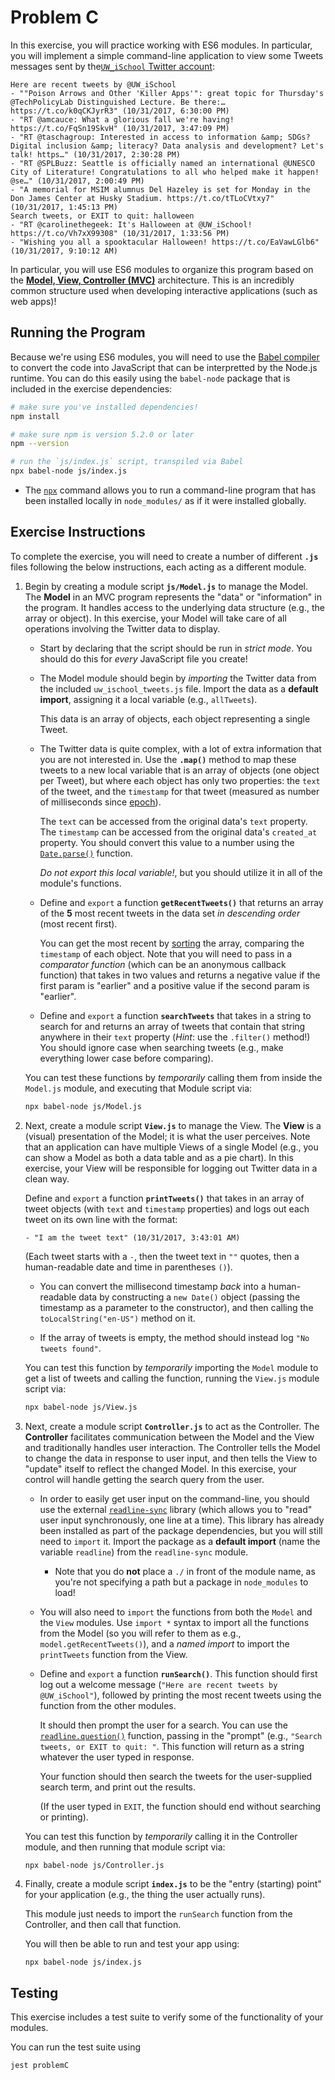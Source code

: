 # Problem C

In this exercise, you will practice working with ES6 modules. In particular, you will implement a simple command-line application to view some Tweets messages sent by the[`UW_iSchool` Twitter account](https://twitter.com/uw_ischool):

```
Here are recent tweets by @UW_iSchool
- ""Poison Arrows and Other 'Killer Apps'": great topic for Thursday's @TechPolicyLab Distinguished Lecture. Be there:… https://t.co/k0qCKJyrR3" (10/31/2017, 6:30:00 PM)
- "RT @amcauce: What a glorious fall we're having! https://t.co/FqSn19SkvH" (10/31/2017, 3:47:09 PM)
- "RT @taschagroup: Interested in access to information &amp; SDGs? Digital inclusion &amp; literacy? Data analysis and development? Let's talk! https…" (10/31/2017, 2:30:28 PM)
- "RT @SPLBuzz: Seattle is officially named an international @UNESCO City of Literature! Congratulations to all who helped make it happen! @se…" (10/31/2017, 2:00:49 PM)
- "A memorial for MSIM alumnus Del Hazeley is set for Monday in the Don James Center at Husky Stadium. https://t.co/tTLoCVtxy7" (10/31/2017, 1:45:13 PM)
Search tweets, or EXIT to quit: halloween
- "RT @carolinethegeek: It's Halloween at @UW_iSchool! https://t.co/Vh7xX99308" (10/31/2017, 1:33:56 PM)
- "Wishing you all a spooktacular Halloween! https://t.co/EaVawLGlb6" (10/31/2017, 9:10:12 AM)
```

In particular, you will use ES6 modules to organize this program based on the [**Model, View, Controller (MVC)**](https://en.wikipedia.org/wiki/Model%E2%80%93view%E2%80%93controller) architecture. This is an incredibly common structure used when developing interactive applications (such as web apps)!

## Running the Program
Because we're using ES6 modules, you will need to use the [Babel compiler](https://babeljs.io/) to convert the code into JavaScript that can be interpretted by the Node.js runtime. You can do this easily using the `babel-node` package that is included in the exercise dependencies:

```bash
# make sure you've installed dependencies!
npm install

# make sure npm is version 5.2.0 or later
npm --version

# run the `js/index.js` script, transpiled via Babel
npx babel-node js/index.js
```
- The [`npx`](https://medium.com/@maybekatz/introducing-npx-an-npm-package-runner-55f7d4bd282b) command allows you to run a command-line program that has been installed locally in `node_modules/` as if it were installed globally.

## Exercise Instructions
To complete the exercise, you will need to create a number of different **`.js`** files following the below instructions, each acting as a different module.

1. Begin by creating a module script **`js/Model.js`** to manage the Model. The **Model** in an MVC program represents the "data" or "information" in the program. It handles access to the underlying data structure (e.g., the array or object). In this exercise, your Model will take care of all operations involving the Twitter data to display.

    - Start by declaring that the script should be run in _strict mode_. You should do this for _every_ JavaScript file you create!

    - The Model module should begin by _importing_ the Twitter data from the included `uw_ischool_tweets.js` file. Import the data as a **default import**, assigning it a local variable (e.g., `allTweets`).

        This data is an array of objects, each object representing a single Tweet.

    - The Twitter data is quite complex, with a lot of extra information that you are not interested in. Use the **`.map()`** method to map these tweets to a new local variable that is an array of objects (one object per Tweet), but where each object has only two properties: the `text` of the tweet, and the `timestamp` for that tweet (measured as number of milliseconds since [epoch](https://en.wikipedia.org/wiki/Unix_time)).
    
        The `text` can be accessed from the original data's `text` property. The `timestamp` can be accessed from the original data's `created_at` property. You should convert this value to a number using the [`Date.parse()`](https://developer.mozilla.org/en-US/docs/Web/JavaScript/Reference/Global_Objects/Date/parse) function.

        _Do not export this local variable!_, but you should utilize it in all of the module's functions.

    - Define and `export` a function **`getRecentTweets()`** that returns an array of the **5** most recent tweets in the data set _in descending order_ (most recent first).

        You can get the most recent by [sorting](https://developer.mozilla.org/en-US/docs/Web/JavaScript/Reference/Global_Objects/Array/sort) the array, comparing the `timestamp` of each object. Note that you will need to pass in a _comparator function_ (which can be an anonymous callback function) that takes in two values and returns a negative value if the first param is "earlier" and a positive value if the second param is "earlier".

    - Define and `export` a function **`searchTweets`** that takes in a string to search for and returns an array of tweets that contain that string anywhere in their `text` property (_Hint_: use the `.filter()` method!) You should ignore case when searching tweets (e.g., make everything lower case before comparing).

    You can test these functions by _temporarily_ calling them from inside the `Model.js` module, and executing that Module script via:

    ```bash
    npx babel-node js/Model.js
    ```

2. Next, create a module script **`View.js`** to manage the View. The **View** is a (visual) presentation of the Model; it is what the user perceives. Note that an application can have multiple Views of a single Model (e.g., you can show a Model as both a data table and as a pie chart). In this exercise, your View will be responsible for logging out Twitter data in a clean way.

    Define and `export` a function **`printTweets()`** that takes in an array of tweet objects (with `text` and `timestamp` properties) and logs out each tweet on its own line with the format:

    ```
    - "I am the tweet text" (10/31/2017, 3:43:01 AM)
    ```

    (Each tweet starts with a `-`, then the tweet text in `""` quotes, then a human-readable date and time in parentheses `()`).

    - You can convert the millisecond timestamp _back_ into a human-readable data by constructing a `new Date()` object (passing the timestamp as a parameter to the constructor), and then calling the `toLocalString("en-US")` method on it.

    - If the array of tweets is empty, the method should instead log `"No tweets found"`.

    You can test this function by _temporarily_ importing the `Model` module to get a list of tweets and calling the function, running the `View.js` module script via:

    ```bash
    npx babel-node js/View.js
    ```

3. Next, create a module script **`Controller.js`** to act as the Controller. The **Controller** facilitates communication between the Model and the View and traditionally handles user interaction. The Controller tells the Model to change the data in response to user input, and then tells the View to "update" itself to reflect the changed Model. In this exercise, your control will handle getting the search query from the user.

    - In order to easily get user input on the command-line, you should use the external [`readline-sync`](https://github.com/anseki/readline-sync) library (which allows you to "read" user input synchronously, one line at a time). This library has already been installed as part of the package dependencies, but you will still need to `import` it. Import the package as a **default import** (name the variable `readline`) from the `readline-sync` module.

        - Note that you do **not** place a `./` in front of the module name, as you're not specifying a path but a package in `node_modules` to load!

    - You will also need to `import` the functions from both the `Model` and the `View` modules. Use `import *` syntax to import all the functions from the Model (so you will refer to them as e.g., `model.getRecentTweets()`), and a _named import_ to import the `printTweets` function from the View.

    - Define and `export` a function **`runSearch()`**. This function should first log out a welcome message (`"Here are recent tweets by @UW_iSchool"`), followed by printing the most recent tweets using the function from the other modules.

        It should then prompt the user for a search. You can use the [`readline.question()`](https://github.com/anseki/readline-sync#question) function, passing in the "prompt" (e.g., `"Search tweets, or EXIT to quit: "`. This function will return as a string whatever the user typed in response.

        Your function should then search the tweets for the user-supplied search term, and print out the results.

        (If the user typed in `EXIT`, the function should end without searching or printing).

    You can test this function by _temporarily_ calling it in the Controller module, and then running that module script via:

    ```bash
    npx babel-node js/Controller.js
    ```

4. Finally, create a module script **`index.js`** to be the "entry (starting) point" for your application (e.g., the thing the user actually runs).

    This module just needs to import the `runSearch` function from the Controller, and then call that function.

    You will then be able to run and test your app using:

    ```
    npx babel-node js/index.js
    ```

## Testing
This exercise includes a test suite to verify some of the functionality of your modules.

You can run the test suite using

```bash
jest problemC
```

